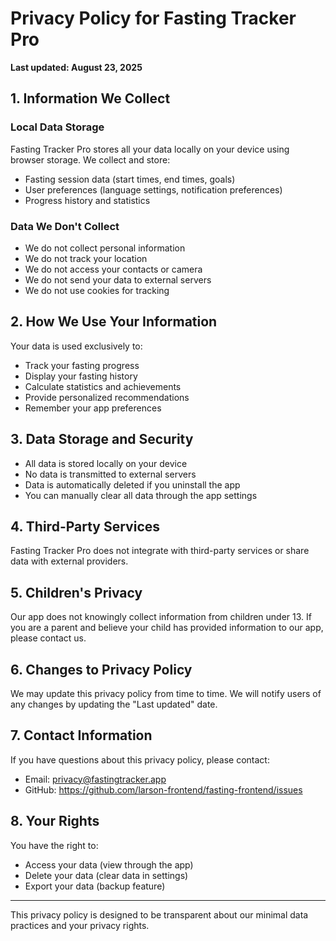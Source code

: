 # Privacy Policy for Fasting Tracker Pro

**Last updated: August 23, 2025**

## 1. Information We Collect

### Local Data Storage
Fasting Tracker Pro stores all your data locally on your device using browser storage. We collect and store:
- Fasting session data (start times, end times, goals)
- User preferences (language settings, notification preferences)
- Progress history and statistics

### Data We Don't Collect
- We do not collect personal information
- We do not track your location
- We do not access your contacts or camera
- We do not send your data to external servers
- We do not use cookies for tracking

## 2. How We Use Your Information

Your data is used exclusively to:
- Track your fasting progress
- Display your fasting history
- Calculate statistics and achievements
- Provide personalized recommendations
- Remember your app preferences

## 3. Data Storage and Security

- All data is stored locally on your device
- No data is transmitted to external servers
- Data is automatically deleted if you uninstall the app
- You can manually clear all data through the app settings

## 4. Third-Party Services

Fasting Tracker Pro does not integrate with third-party services or share data with external providers.

## 5. Children's Privacy

Our app does not knowingly collect information from children under 13. If you are a parent and believe your child has provided information to our app, please contact us.

## 6. Changes to Privacy Policy

We may update this privacy policy from time to time. We will notify users of any changes by updating the "Last updated" date.

## 7. Contact Information

If you have questions about this privacy policy, please contact:
- Email: privacy@fastingtracker.app
- GitHub: https://github.com/larson-frontend/fasting-frontend/issues

## 8. Your Rights

You have the right to:
- Access your data (view through the app)
- Delete your data (clear data in settings)
- Export your data (backup feature)

---

This privacy policy is designed to be transparent about our minimal data practices and your privacy rights.
